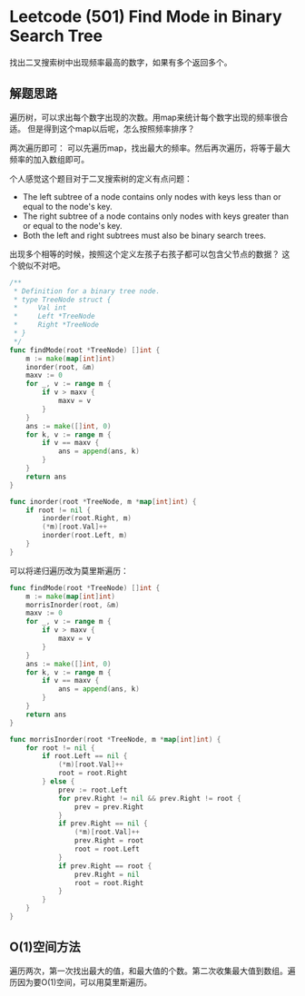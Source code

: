 # Leetcode (501) Find Mode in Binary Search Tree

找出二叉搜索树中出现频率最高的数字，如果有多个返回多个。


## 解题思路
遍历树，可以求出每个数字出现的次数。用map来统计每个数字出现的频率很合适。
但是得到这个map以后呢，怎么按照频率排序？

两次遍历即可：
可以先遍历map，找出最大的频率。然后再次遍历，将等于最大频率的加入数组即可。

个人感觉这个题目对于二叉搜索树的定义有点问题：
>
- The left subtree of a node contains only nodes with keys less than or equal to the node's key.
- The right subtree of a node contains only nodes with keys greater than or equal to the node's key.
- Both the left and right subtrees must also be binary search trees.

出现多个相等的时候，按照这个定义左孩子右孩子都可以包含父节点的数据？
这个貌似不对吧。

```go
/**
 * Definition for a binary tree node.
 * type TreeNode struct {
 *     Val int
 *     Left *TreeNode
 *     Right *TreeNode
 * }
 */
func findMode(root *TreeNode) []int {
    m := make(map[int]int)
    inorder(root, &m)
    maxv := 0
    for _, v := range m {
        if v > maxv {
            maxv = v
        }
    }
    ans := make([]int, 0)
    for k, v := range m {
        if v == maxv {
            ans = append(ans, k)
        }
    }
    return ans
}

func inorder(root *TreeNode, m *map[int]int) {
    if root != nil {
        inorder(root.Right, m)
        (*m)[root.Val]++
        inorder(root.Left, m)
    }
}
```

可以将递归遍历改为莫里斯遍历：
```go
func findMode(root *TreeNode) []int {
    m := make(map[int]int)
    morrisInorder(root, &m)
    maxv := 0
    for _, v := range m {
        if v > maxv {
            maxv = v
        }
    }
    ans := make([]int, 0)
    for k, v := range m {
        if v == maxv {
            ans = append(ans, k)
        }
    }
    return ans
}

func morrisInorder(root *TreeNode, m *map[int]int) {
    for root != nil {
        if root.Left == nil {
            (*m)[root.Val]++
            root = root.Right
        } else {
            prev := root.Left
            for prev.Right != nil && prev.Right != root {
                prev = prev.Right
            }
            if prev.Right == nil {
                (*m)[root.Val]++
                prev.Right = root
                root = root.Left
            }
            if prev.Right == root {
                prev.Right = nil
                root = root.Right
            }
        }
    }
}
```

## O(1)空间方法

遍历两次，第一次找出最大的值，和最大值的个数。第二次收集最大值到数组。遍历因为要O(1)空间，可以用莫里斯遍历。
